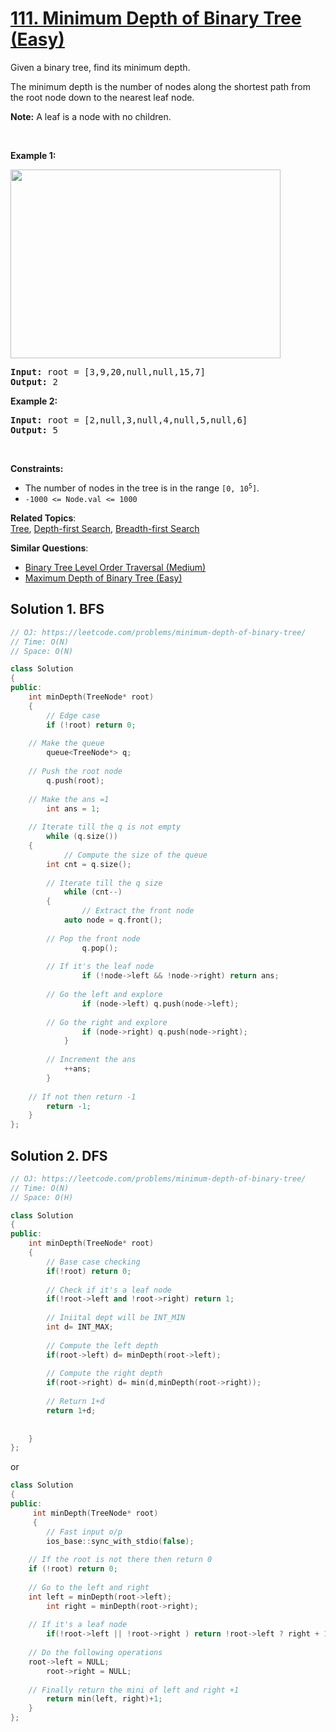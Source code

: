 # [111. Minimum Depth of Binary Tree (Easy)](https://leetcode.com/problems/minimum-depth-of-binary-tree/)

<p>Given a binary tree, find its minimum depth.</p>

<p>The minimum depth is the number of nodes along the shortest path from the root node down to the nearest leaf node.</p>

<p><strong>Note:</strong>&nbsp;A leaf is a node with no children.</p>

<p>&nbsp;</p>
<p><strong>Example 1:</strong></p>
<img alt="" src="https://assets.leetcode.com/uploads/2020/10/12/ex_depth.jpg" style="width: 432px; height: 302px;">
<pre><strong>Input:</strong> root = [3,9,20,null,null,15,7]
<strong>Output:</strong> 2
</pre>

<p><strong>Example 2:</strong></p>

<pre><strong>Input:</strong> root = [2,null,3,null,4,null,5,null,6]
<strong>Output:</strong> 5
</pre>

<p>&nbsp;</p>
<p><strong>Constraints:</strong></p>

<ul>
	<li>The number of nodes in the tree is in the range <code>[0, 10<sup>5</sup>]</code>.</li>
	<li><code>-1000 &lt;= Node.val &lt;= 1000</code></li>
</ul>


**Related Topics**:  
[Tree](https://leetcode.com/tag/tree/), [Depth-first Search](https://leetcode.com/tag/depth-first-search/), [Breadth-first Search](https://leetcode.com/tag/breadth-first-search/)

**Similar Questions**:
* [Binary Tree Level Order Traversal (Medium)](https://leetcode.com/problems/binary-tree-level-order-traversal/)
* [Maximum Depth of Binary Tree (Easy)](https://leetcode.com/problems/maximum-depth-of-binary-tree/)

## Solution 1. BFS

```cpp
// OJ: https://leetcode.com/problems/minimum-depth-of-binary-tree/
// Time: O(N)
// Space: O(N)

class Solution 
{
public:
    int minDepth(TreeNode* root) 
    {
    	// Edge case
    	if (!root) return 0;
	
	// Make the queue
        queue<TreeNode*> q;
	
	// Push the root node
        q.push(root);
	
	// Make the ans =1
        int ans = 1;
	
	// Iterate till the q is not empty
        while (q.size()) 
	{
            // Compute the size of the queue
	    int cnt = q.size();
	    
	    // Iterate till the q size 
            while (cnt--) 
	    {
            	// Extract the front node
	    	auto node = q.front();
		
		// Pop the front node
                q.pop();
		
		// If it's the leaf node
                if (!node->left && !node->right) return ans;
		
		// Go the left and explore  
                if (node->left) q.push(node->left);
		
		// Go the right and explore
                if (node->right) q.push(node->right);
            }
	    
	    // Increment the ans
            ++ans;
        }
	
	// If not then return -1
        return -1;
    }
};
```

## Solution 2. DFS

```cpp
// OJ: https://leetcode.com/problems/minimum-depth-of-binary-tree/
// Time: O(N)
// Space: O(H)

class Solution 
{
public:
    int minDepth(TreeNode* root) 
    {
        // Base case checking
        if(!root) return 0;
        
        // Check if it's a leaf node
        if(!root->left and !root->right) return 1;
        
        // Iniital dept will be INT_MIN
        int d= INT_MAX;
        
        // Compute the left depth
        if(root->left) d= minDepth(root->left); 
        
        // Compute the right depth
        if(root->right) d= min(d,minDepth(root->right));
        
        // Return 1+d
        return 1+d;
        
        
    }
};
```

or

```cpp
class Solution
{
public:
     int minDepth(TreeNode* root) 
     {
        // Fast input o/p
     	ios_base::sync_with_stdio(false);
        
	// If the root is not there then return 0
	if (!root) return 0;
        
	// Go to the left and right
	int left = minDepth(root->left);
        int right = minDepth(root->right);
	
	// If it's a leaf node 
        if(!root->left || !root->right ) return !root->left ? right + 1 : left + 1;
        
	// Do the following operations
	root->left = NULL;
        root->right = NULL;
	
	// Finally return the mini of left and right +1
        return min(left, right)+1;
    }
};
```
